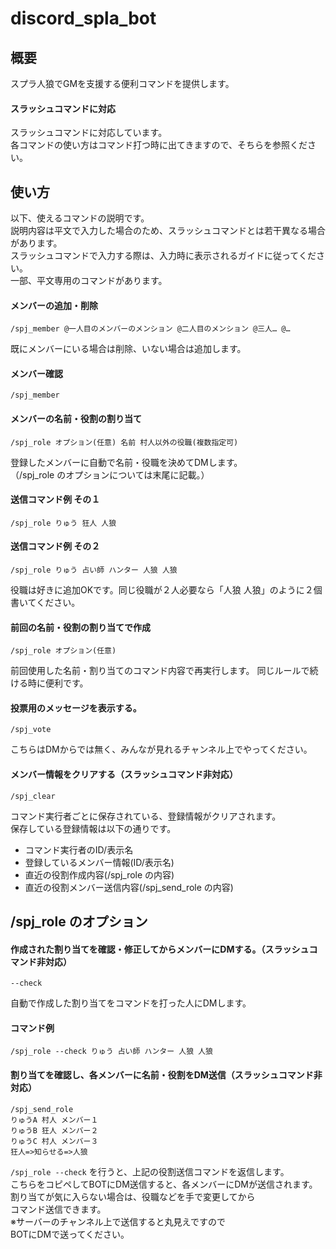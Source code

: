 # discord_spla_bot

## 概要
スプラ人狼でGMを支援する便利コマンドを提供します。
#### スラッシュコマンドに対応
スラッシュコマンドに対応しています。  
各コマンドの使い方はコマンド打つ時に出てきますので、そちらを参照ください。  

## 使い方

以下、使えるコマンドの説明です。  
説明内容は平文で入力した場合のため、スラッシュコマンドとは若干異なる場合があります。  
スラッシュコマンドで入力する際は、入力時に表示されるガイドに従ってください。  
一部、平文専用のコマンドがあります。  

#### メンバーの追加・削除
    /spj_member @一人目のメンバーのメンション @二人目のメンション @三人… @…
既にメンバーにいる場合は削除、いない場合は追加します。

#### メンバー確認
    /spj_member

#### メンバーの名前・役割の割り当て  
    /spj_role オプション(任意) 名前 村人以外の役職(複数指定可)
登録したメンバーに自動で名前・役職を決めてDMします。  
（/spj_role のオプションについては末尾に記載。）

#### 送信コマンド例 その１
    /spj_role りゅう 狂人 人狼 

#### 送信コマンド例 その２  
    /spj_role りゅう 占い師 ハンター 人狼 人狼
役職は好きに追加OKです。同じ役職が２人必要なら「人狼 人狼」のように２個書いてください。

#### 前回の名前・役割の割り当てで作成
    /spj_role オプション(任意)
前回使用した名前・割り当てのコマンド内容で再実行します。
同じルールで続ける時に便利です。

#### 投票用のメッセージを表示する。  
    /spj_vote
こちらはDMからでは無く、みんなが見れるチャンネル上でやってください。

#### メンバー情報をクリアする（スラッシュコマンド非対応）
    /spj_clear   
コマンド実行者ごとに保存されている、登録情報がクリアされます。   
保存している登録情報は以下の通りです。 
* コマンド実行者のID/表示名
* 登録しているメンバー情報(ID/表示名)
* 直近の役割作成内容(/spj_role の内容)
* 直近の役割メンバー送信内容(/spj_send_role の内容)

## **/spj_role のオプション**
#### 作成された割り当てを確認・修正してからメンバーにDMする。（スラッシュコマンド非対応）
    --check
自動で作成した割り当てをコマンドを打った人にDMします。

#### コマンド例  
    /spj_role --check りゅう 占い師 ハンター 人狼 人狼

#### 割り当てを確認し、各メンバーに名前・役割をDM送信（スラッシュコマンド非対応）
    /spj_send_role  
    りゅうA 村人 メンバー１  
    りゅうB 狂人 メンバー２ 
    りゅうC 村人 メンバー３
    狂人=>知らせる=>人狼
`/spj_role --check` を行うと、上記の役割送信コマンドを返信します。  
こちらをコピペしてBOTにDM送信すると、各メンバーにDMが送信されます。  
割り当てが気に入らない場合は、役職などを手で変更してから  
コマンド送信できます。  
※サーバーのチャンネル上で送信すると丸見えですので  
BOTにDMで送ってください。